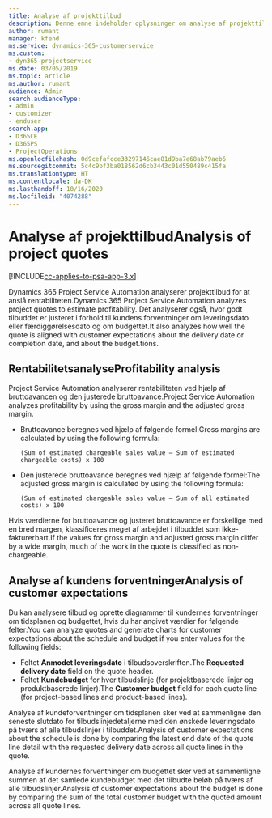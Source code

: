 ```yaml
---
title: Analyse af projekttilbud
description: Denne emne indeholder oplysninger om analyse af projekttilbud.
author: rumant
manager: kfend
ms.service: dynamics-365-customerservice
ms.custom:
- dyn365-projectservice
ms.date: 03/05/2019
ms.topic: article
ms.author: rumant
audience: Admin
search.audienceType:
- admin
- customizer
- enduser
search.app:
- D365CE
- D365PS
- ProjectOperations
ms.openlocfilehash: 0d9cefafcce33297146cae81d9ba7e68ab79aeb6
ms.sourcegitcommit: 5c4c9bf3ba018562d6cb3443c01d550489c415fa
ms.translationtype: HT
ms.contentlocale: da-DK
ms.lasthandoff: 10/16/2020
ms.locfileid: "4074288"
---
```

# <a name="analysis-of-project-quotes"></a><span data-ttu-id="02ad4-103">Analyse af projekttilbud</span><span class="sxs-lookup"><span data-stu-id="02ad4-103">Analysis of project quotes</span></span>

[!INCLUDE[cc-applies-to-psa-app-3.x](../includes/cc-applies-to-psa-app-3x.md)]

<span data-ttu-id="02ad4-104">Dynamics 365 Project Service Automation analyserer projekttilbud for at anslå rentabiliteten.</span><span class="sxs-lookup"><span data-stu-id="02ad4-104">Dynamics 365 Project Service Automation analyzes project quotes to estimate profitability.</span></span> <span data-ttu-id="02ad4-105">Det analyserer også, hvor godt tilbuddet er justeret i forhold til kundens forventninger om leveringsdato eller færdiggørelsesdato og om budgettet.</span><span class="sxs-lookup"><span data-stu-id="02ad4-105">It also analyzes how well the quote is aligned with customer expectations about the delivery date or completion date, and about the budget.tions.</span></span>

## <a name="profitability-analysis"></a><span data-ttu-id="02ad4-106">Rentabilitetsanalyse</span><span class="sxs-lookup"><span data-stu-id="02ad4-106">Profitability analysis</span></span>

<span data-ttu-id="02ad4-107">Project Service Automation analyserer rentabiliteten ved hjælp af bruttoavancen og den justerede bruttoavance.</span><span class="sxs-lookup"><span data-stu-id="02ad4-107">Project Service Automation analyzes profitability by using the gross margin and the adjusted gross margin.</span></span>

- <span data-ttu-id="02ad4-108">Bruttoavance beregnes ved hjælp af følgende formel:</span><span class="sxs-lookup"><span data-stu-id="02ad4-108">Gross margins are calculated by using the following formula:</span></span>

  `
    (Sum of estimated chargeable sales value – Sum of estimated chargeable costs) x 100
  `
- <span data-ttu-id="02ad4-109">Den justerede bruttoavance beregnes ved hjælp af følgende formel:</span><span class="sxs-lookup"><span data-stu-id="02ad4-109">The adjusted gross margin is calculated by using the following formula:</span></span>

  `
    (Sum of estimated chargeable sales value – Sum of all estimated costs) x 100
  `

<span data-ttu-id="02ad4-110">Hvis værdierne for bruttoavance og justeret bruttoavance er forskellige med en bred margen, klassificeres meget af arbejdet i tilbuddet som ikke-fakturerbart.</span><span class="sxs-lookup"><span data-stu-id="02ad4-110">If the values for gross margin and adjusted gross margin differ by a wide margin, much of the work in the quote is classified as non-chargeable.</span></span>

## <a name="analysis-of-customer-expectations"></a><span data-ttu-id="02ad4-111">Analyse af kundens forventninger</span><span class="sxs-lookup"><span data-stu-id="02ad4-111">Analysis of customer expectations</span></span>

<span data-ttu-id="02ad4-112">Du kan analysere tilbud og oprette diagrammer til kundernes forventninger om tidsplanen og budgettet, hvis du har angivet værdier for følgende felter:</span><span class="sxs-lookup"><span data-stu-id="02ad4-112">You can analyze quotes and generate charts for customer expectations about the schedule and budget if you enter values for the following fields:</span></span>

- <span data-ttu-id="02ad4-113">Feltet **Anmodet leveringsdato** i tilbudsoverskriften.</span><span class="sxs-lookup"><span data-stu-id="02ad4-113">The **Requested delivery date** field on the quote header.</span></span>
- <span data-ttu-id="02ad4-114">Feltet **Kundebudget** for hver tilbudslinje (for projektbaserede linjer og produktbaserede linjer).</span><span class="sxs-lookup"><span data-stu-id="02ad4-114">The **Customer budget** field for each quote line (for project-based lines and product-based lines).</span></span>

<span data-ttu-id="02ad4-115">Analyse af kundeforventninger om tidsplanen sker ved at sammenligne den seneste slutdato for tilbudslinjedetaljerne med den ønskede leveringsdato på tværs af alle tilbudslinjer i tilbuddet.</span><span class="sxs-lookup"><span data-stu-id="02ad4-115">Analysis of customer expectations about the schedule is done by comparing the latest end date of the quote line detail with the requested delivery date across all quote lines in the quote.</span></span>

<span data-ttu-id="02ad4-116">Analyse af kundernes forventninger om budgettet sker ved at sammenligne summen af det samlede kundebudget med det tilbudte beløb på tværs af alle tilbudslinjer.</span><span class="sxs-lookup"><span data-stu-id="02ad4-116">Analysis of customer expectations about the budget is done by comparing the sum of the total customer budget with the quoted amount across all quote lines.</span></span>
